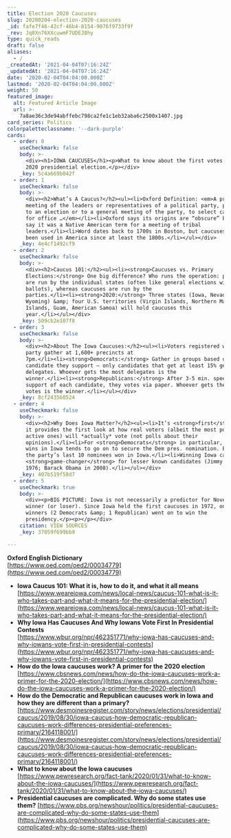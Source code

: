 ```yaml
---
title: Election 2020 Caucuses
slug: 20200204-election-2020-caucuses
_id: fafe7f46-42cf-46b4-8154-9076f9733f9f
_rev: Jq8Xn76XXcuwmF7UDEJ0hy
type: quick_reads
draft: false
aliases:
  - /
_createdAt: '2021-04-04T07:16:24Z'
_updatedAt: '2021-04-04T07:16:24Z'
date: '2020-02-04T04:04:00.000Z'
lastmod: '2020-02-04T04:04:00.000Z'
weight: 50
featured_image:
  alt: Featured Article Image
  url: >-
    7a8ae36c3de94abffebc798ca2fe1c1eb32aba6c2500x1407.jpg
card_series: Politics
colorpaletteclassname: '--dark-purple'
cards:
  - order: 0
    useCheckmark: false
    body: >-
      <div><h1>IOWA CAUCUSES</h1><p>What to know about the first votes of the
      2020 presidential election.</p></div>
    _key: 5c4a669b042f
  - order: 1
    useCheckmark: false
    body: >-
      <div><h2>What’s A Caucus?</h2><ul><li>Oxford Definition: <em>A private
      meeting of the leaders or representatives of a political party, previous
      to an election or to a general meeting of the party, to select candidates
      for office …</em></li><li>Oxford says its origins are “obscure” but some
      say it was a Native American term for a meeting of tribal
      leaders.</li><li>Word dates back to 1700s in Boston, but caucuses have
      been used in America since at least the 1800s.</li></ul></div>
    _key: 4e4cf1492cf9
  - order: 2
    useCheckmark: false
    body: >-
      <div><h2>Caucus 101:</h2><ul><li><strong>Caucuses vs. Primary
      Elections:</strong> One big difference? Who runs the operation: primaries
      are run by the individual states (often like general elections with secret
      ballots), whereas caucuses are run by the
      parties.</li><li><strong>2020:</strong> Three states (Iowa, Nevada,
      Wyoming) &amp; four U.S. territories (Virgin Islands, Northern Mariana
      Islands, Guam, American Samoa) will hold caucuses this
      year.</li></ul></div>
    _key: 509cb2e107f8
  - order: 3
    useCheckmark: false
    body: >-
      <div><h2>About The Iowa Caucuses:</h2><ul><li>Voters registered with a
      party gather at 1,600+ precincts at
      7pm.</li><li><strong>Democrats:</strong> Gather in groups based on the
      candidate they support – only candidates that get at least 15% get awarded
      delegates. Whoever gets the most delegates is the
      winner.</li><li><strong>Republicans:</strong> After 3-5 min. speeches in
      support of each candidate, they votes via paper. Whoever gets the most
      votes is the winner.</li></ul></div>
    _key: 8cf243560524
  - order: 4
    useCheckmark: false
    body: >-
      <div><h2>Why Does Iowa Matter?</h2><ul><li>It’s <strong>first</strong> so
      it provides the first look at how real voters (albeit the most politically
      active ones) will *actually* vote (not polls about their
      opinions).</li><li>For <strong>Democrats</strong> in particular, whoever
      wins in Iowa tends to go on to secure the Dem pres. nomination. Ex: 6 of
      the party’s last 10 nominees won in Iowa.</li><li>Winning Iowa can be
      <strong>game-changer</strong> for lesser known candidates (Jimmy Carter in
      1976; Barack Obama in 2008).</li></ul></div>
    _key: 407b519f58d7
  - order: 5
    useCheckmark: true
    body: >-
      <div><p>BIG PICTURE: Iowa is not necessarily a predictor for November's
      winner (or loser). Since Iowa held the first caucuses in 1972, only three
      winners (2 Democrats &amp; 1 Republican) went on to win the
      presidency.</p><p></p></div>
    citation: VIEW SOURCES
    _key: 37059f699bb9

---
```

**Oxford English Dictionary**  
[https://www.oed.com/oed2/00034779](https://www.oed.com/oed2/00034779)

* **Iowa Caucus 101: What it is, how to do it, and what it all means**  
[https://www.weareiowa.com/news/local-news/caucus-101-what-is-it-who-takes-part-and-what-it-means-for-the-presidential-election/](https://www.weareiowa.com/news/local-news/caucus-101-what-is-it-who-takes-part-and-what-it-means-for-the-presidential-election/)
* **Why Iowa Has Caucuses And Why Iowans Vote First In Presidential Contests**  
[https://www.wbur.org/npr/462351771/why-iowa-has-caucuses-and-why-iowans-vote-first-in-presidential-contests](https://www.wbur.org/npr/462351771/why-iowa-has-caucuses-and-why-iowans-vote-first-in-presidential-contests)
* **How do the Iowa caucuses work? A primer for the 2020 election**  
[https://www.cbsnews.com/news/how-do-the-iowa-caucuses-work-a-primer-for-the-2020-election/](https://www.cbsnews.com/news/how-do-the-iowa-caucuses-work-a-primer-for-the-2020-election/)
* **How do the Democratic and Republican caucuses work in Iowa and how they are different than a primary?**  
[https://www.desmoinesregister.com/story/news/elections/presidential/caucus/2019/08/30/iowa-caucus-how-democratic-republican-caucuses-work-differences-presidential-preferences-primary/2164118001/](https://www.desmoinesregister.com/story/news/elections/presidential/caucus/2019/08/30/iowa-caucus-how-democratic-republican-caucuses-work-differences-presidential-preferences-primary/2164118001/)
* **What to know about the Iowa caucuses**  
[https://www.pewresearch.org/fact-tank/2020/01/31/what-to-know-about-the-iowa-caucuses/](https://www.pewresearch.org/fact-tank/2020/01/31/what-to-know-about-the-iowa-caucuses/)
* **Presidential caucuses are complicated. Why do some states use them?** [https://www.pbs.org/newshour/politics/presidential-caucuses-are-complicated-why-do-some-states-use-them](https://www.pbs.org/newshour/politics/presidential-caucuses-are-complicated-why-do-some-states-use-them)